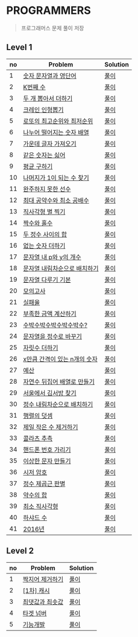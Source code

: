 # PROGRAMMERS 
> 프로그래머스 문제 풀이 저장

## Level 1
no|Problem|Solution
---|---|---
1|[숫자 문자열과 영단어](https://programmers.co.kr/learn/courses/30/lessons/81301?language=javascript)|[풀이](./Level_1/숫자문자열과영단어/solution.js)
2|[K번째 수](https://programmers.co.kr/learn/courses/30/lessons/42748?language=javascript)|[풀이](./Level_1/K번째수/solution.js)
3|[두 개 뽑아서 더하기](https://programmers.co.kr/learn/courses/30/lessons/68644?language=javascript)|[풀이](./Level_1/두개뽑아서더하기/solution.js)
4|[크레인 인형뽑기](https://programmers.co.kr/learn/courses/30/lessons/64061?language=javascript)|[풀이](./Level_1/크레인인형뽑기/solution.js)
5|[로또의 최고순위와 최저순위](https://programmers.co.kr/learn/courses/30/lessons/77484?language=javascript)|[풀이](./Level_1/로또의최고순위와최저순위/solution.js)
6|[나누어 떨어지는 숫자 배열](https://programmers.co.kr/learn/courses/30/lessons/12910?language=javascript)|[풀이](./Level_1/나누어떨어지는숫자배열/solution.js)
7|[가운데 글자 가져오기](https://programmers.co.kr/learn/courses/30/lessons/12903?language=javascript)|[풀이](./Level_1/가운데글자가져오기/solution.js)
8|[같은 숫자는 싫어](https://programmers.co.kr/learn/courses/30/lessons/12906?language=javascript)|[풀이](./Level_1/같은숫자는싫어/solution.js)
9|[평균 구하기](https://programmers.co.kr/learn/courses/30/lessons/12944?language=javascript)|[풀이](./Level_1/평균구하기/solution.js)
10|[나머지가 1이 되는 수 찾기](https://programmers.co.kr/learn/courses/30/lessons/87389?language=javascript)|[풀이](./Level_1/나머지가1이되는수찾기/solution.js)
11|[완주하지 못한 선수](https://programmers.co.kr/learn/courses/30/lessons/42576?language=javascript)|[풀이](./Level_1/완주하지못한선수/solution.js)
12|[최대 공약수와 최소 공배수](https://programmers.co.kr/learn/courses/30/lessons/12940?language=javascript)|[풀이](./Level_1/최대공약수와최소공배수/solution.js)
13|[직사각형 별 찍기](https://programmers.co.kr/learn/courses/30/lessons/12969?language=javascript)|[풀이](./Level_1/직사각형별찍기/solution.js)
14|[짝수와 홀수](https://programmers.co.kr/learn/courses/30/lessons/12937?language=javascript)|[풀이](./Level_1/짝수와홀수/solution.js)
15|[두 정수 사이의 합](https://programmers.co.kr/learn/courses/30/lessons/12912?language=javascript)|[풀이](./Level_1/두정수사이의합/solution.js)
16|[없는 숫자 더하기](https://programmers.co.kr/learn/courses/30/lessons/86051?language=javascript)|[풀이](./Level_1/없는숫자더하기/solution.js)
17|[문자열 내 p와 y의 개수](https://programmers.co.kr/learn/courses/30/lessons/12916?language=javascript)|[풀이](./Level_1/문자열내p와y의개수/solution.js)
18|[문자열 내림차순으로 배치하기](https://programmers.co.kr/learn/courses/30/lessons/12917?language=javascript)|[풀이](./Level_1/문자열내림차수능로배치하기/solution.js)
19|[문자열 다루기 기본](https://programmers.co.kr/learn/courses/30/lessons/12918?language=javascript)|[풀이](./Level_1/문자열다루기기본/solution.js)
20|[모의고사](https://programmers.co.kr/learn/courses/30/lessons/42840?language=javascript)|[풀이](./Level_1/모의고사/solution.js)
21|[실패율](https://programmers.co.kr/learn/courses/30/lessons/42889?language=javascript)|[풀이](./Level_1/실패율/solution.js)
22|[부족한 금액 계산하기](https://programmers.co.kr/learn/courses/30/lessons/82612?language=javascript)|[풀이](./Level_1/부족한금액계산하기/solution.js)
23|[수박수박수박수박수박수?](https://programmers.co.kr/learn/courses/30/lessons/12922?language=javascript)|[풀이](./Level_1/수박수박수박수박수박수/solution.js)
24|[문자열을 정수로 바꾸기](https://programmers.co.kr/learn/courses/30/lessons/12925?language=javascript)|[풀이](./Level_1/문자열을정수로바꾸기/solution.js)
25|[자릿수 더하기](https://programmers.co.kr/learn/courses/30/lessons/12931?language=javascript)|[풀이](./Level_1/자릿수더하기/solution.js)
26|[x만큼 간격이 있는 n개의 숫자](https://programmers.co.kr/learn/courses/30/lessons/12954?language=javascript)|[풀이](./Level_1/x만큼간격이있는n개의숫자/solution.js)
27|[예산](https://programmers.co.kr/learn/courses/30/lessons/12982?language=javascript)|[풀이](./Level_1/예산/solution.js)
28|[자연수 뒤집어 배열로 만들기](https://programmers.co.kr/learn/courses/30/lessons/12932?language=javascript)|[풀이](./Level_1/자연수뒤집어배열로만들기/solution.js)
29|[서울에서 김서방 찾기](https://programmers.co.kr/learn/courses/30/lessons/12919?language=javascript)|[풀이](./Level_1/서울에서김서방찾기/solution.js)
30|[정수 내림차순으로 배치하기](https://programmers.co.kr/learn/courses/30/lessons/12933?language=javascript)|[풀이](./Level_1/정수내림차순으로배치하기/solution.js)
31|[행렬의 덧셈](https://programmers.co.kr/learn/courses/30/lessons/12950?language=javascript)|[풀이](./Level_1/행렬의덧셈/solution.js)
32|[제일 작은 수 제거하기](https://programmers.co.kr/learn/courses/30/lessons/12935?language=javascript)|[풀이](./Level_1/제일작은수제거하기/solution.js)
33|[콜라츠 추측](https://programmers.co.kr/learn/courses/30/lessons/12943?language=javascript)|[풀이](./Level_1/콜라츠추측/solution.js)
34|[핸드폰 번호 가리기](https://programmers.co.kr/learn/courses/30/lessons/12948?language=javascript)|[풀이](./Level_1/핸드폰번호가리기/solution.js)
35|[이상한 문자 만들기](https://programmers.co.kr/learn/courses/30/lessons/12930?language=javascript)|[풀이](./Level_1/이상한문자만들기/solution.js)
36|[시저 암호](https://programmers.co.kr/learn/courses/30/lessons/12926?language=javascript)|[풀이](./Level_1/시저암호/solution.js)
37|[정수 제곱근 판별](https://programmers.co.kr/learn/courses/30/lessons/12934?language=javascript)|[풀이](./Level_1/정수제곱근판별/solution.js)
38|[약수의 합](https://programmers.co.kr/learn/courses/30/lessons/12928?language=javascript)|[풀이](./Level_1/약수의합/solution.js)
39|[최소 직사각형](https://programmers.co.kr/learn/courses/30/lessons/86491?language=javascript)|[풀이](./Level_1/최소직사각형/solution.js)
40|[하샤드 수](https://programmers.co.kr/learn/courses/30/lessons/12947?language=javascript)|[풀이](./Level_1/하샤드수/solution.js)
41|[2016년](https://programmers.co.kr/learn/courses/30/lessons/12901?language=javascript)|[풀이](./Level_1/2016년/solution.js)

## Level 2
no|Problem|Solution
---|---|---
1|[짝지어 제거하기](https://programmers.co.kr/learn/courses/30/lessons/12973?language=javascript)|[풀이](./Level_2/짝지어제거하기/solution.js)
2|[[1차] 캐시](https://programmers.co.kr/learn/courses/30/lessons/17680?language=javascript)|[풀이](./Level_2/[1차]캐시/solution.js)
3|[최댓값과 최솟값](https://programmers.co.kr/learn/courses/30/lessons/12939?language=javascript)|[풀이](./Level_2/최댓값과최솟값/solution.js)
4|[타겟 넘버](https://programmers.co.kr/learn/courses/30/lessons/43165?language=javascript)|[풀이](./Level_2/타겟넘버/solution.js)
5|[기능개발](https://programmers.co.kr/learn/courses/30/lessons/42586?language=javascript)|[풀이](./Level_2/기능개발/solution.js)